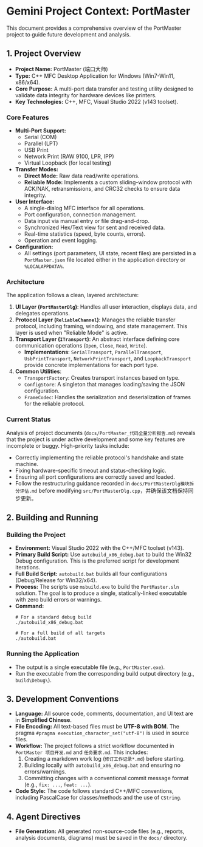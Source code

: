 # Gemini Project Context: PortMaster

This document provides a comprehensive overview of the PortMaster project to guide future development and analysis.

## 1. Project Overview

- **Project Name:** PortMaster (端口大师)
- **Type:** C++ MFC Desktop Application for Windows (Win7-Win11, x86/x64).
- **Core Purpose:** A multi-port data transfer and testing utility designed to validate data integrity for hardware devices like printers.
- **Key Technologies:** C++, MFC, Visual Studio 2022 (v143 toolset).

### Core Features

- **Multi-Port Support:**
  - Serial (COM)
  - Parallel (LPT)
  - USB Print
  - Network Print (RAW 9100, LPR, IPP)
  - Virtual Loopback (for local testing)
- **Transfer Modes:**
  - **Direct Mode:** Raw data read/write operations.
  - **Reliable Mode:** Implements a custom sliding-window protocol with ACK/NAK, retransmissions, and CRC32 checks to ensure data integrity.
- **User Interface:**
  - A single-dialog MFC interface for all operations.
  - Port configuration, connection management.
  - Data input via manual entry or file drag-and-drop.
  - Synchronized Hex/Text view for sent and received data.
  - Real-time statistics (speed, byte counts, errors).
  - Operation and event logging.
- **Configuration:**
  - All settings (port parameters, UI state, recent files) are persisted in a `PortMaster.json` file located either in the application directory or `%LOCALAPPDATA%`.

### Architecture

The application follows a clean, layered architecture:

1.  **UI Layer (`PortMasterDlg`)**: Handles all user interaction, displays data, and delegates operations.
2.  **Protocol Layer (`ReliableChannel`)**: Manages the reliable transfer protocol, including framing, windowing, and state management. This layer is used when "Reliable Mode" is active.
3.  **Transport Layer (`ITransport`)**: An abstract interface defining core communication operations (`Open`, `Close`, `Read`, `Write`).
    - **Implementations**: `SerialTransport`, `ParallelTransport`, `UsbPrintTransport`, `NetworkPrintTransport`, and `LoopbackTransport` provide concrete implementations for each port type.
4.  **Common Utilities**:
    - `TransportFactory`: Creates transport instances based on type.
    - `ConfigStore`: A singleton that manages loading/saving the JSON configuration.
    - `FrameCodec`: Handles the serialization and deserialization of frames for the reliable protocol.

### Current Status

Analysis of project documents (`docs/PortMaster_代码全量分析报告.md`) reveals that the project is under active development and some key features are incomplete or buggy. High-priority tasks include:
- Correctly implementing the reliable protocol's handshake and state machine.
- Fixing hardware-specific timeout and status-checking logic.
- Ensuring all port configurations are correctly saved and loaded.
- Follow the restructuring guidance recorded in `docs/PortMasterDlg模块拆分评估.md` before modifying `src/PortMasterDlg.cpp`，并确保该文档保持同步更新。

## 2. Building and Running

### Building the Project

- **Environment:** Visual Studio 2022 with the C++/MFC toolset (v143).
- **Primary Build Script:** Use `autobuild_x86_debug.bat` to build the Win32 Debug configuration. This is the preferred script for development iterations.
- **Full Build Script:** `autobuild.bat` builds all four configurations (Debug/Release for Win32/x64).
- **Process:** The scripts use `msbuild.exe` to build the `PortMaster.sln` solution. The goal is to produce a single, statically-linked executable with zero build errors or warnings.
- **Command:**
  ```shell
  # For a standard debug build
  ./autobuild_x86_debug.bat

  # For a full build of all targets
  ./autobuild.bat
  ```

### Running the Application

- The output is a single executable file (e.g., `PortMaster.exe`).
- Run the executable from the corresponding build output directory (e.g., `build\Debug\`).

## 3. Development Conventions

- **Language:** All source code, comments, documentation, and UI text are in **Simplified Chinese**.
- **File Encoding:** All text-based files must be **UTF-8 with BOM**. The pragma `#pragma execution_character_set("utf-8")` is used in source files.
- **Workflow:** The project follows a strict workflow documented in `PortMaster 项目开发.md` and `任务要求.md`. This includes:
    1.  Creating a markdown work log (`修订工作记录*.md`) before starting.
    2.  Building locally with `autobuild_x86_debug.bat` and ensuring no errors/warnings.
    3.  Committing changes with a conventional commit message format (e.g., `fix: ...`, `feat: ...`).
- **Code Style:** The code follows standard C++/MFC conventions, including PascalCase for classes/methods and the use of `CString`.

## 4. Agent Directives

- **File Generation:** All generated non-source-code files (e.g., reports, analysis documents, diagrams) must be saved in the `docs/` directory.

